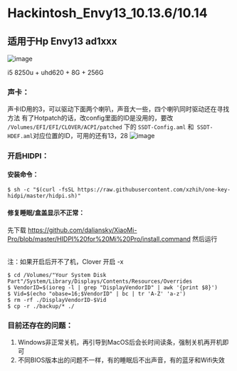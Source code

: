 # Hackintosh_Envy13_10.13.6/10.14

## 适用于Hp Envy13 ad1xxx 
![image](https://github.com/ArisHub/Hackintosh_Envy13_10.13.6/blob/master/Pictures/QQ20180919-233241%402x.png)

i5 8250u + uhd620 + 8G + 256G


### 声卡：
声卡ID用的3，可以驱动下面两个喇叭，声音大一些，四个喇叭同时驱动还在寻找方法
有了Hotpatch的话，改config里面的ID是没用的，要改 ```/Volumes/EFI/EFI/CLOVER/ACPI/patched``` 下的 ```SSDT-Config.aml``` 和```
SSDT-HDEF.aml```对应位置的ID，可用的还有13，28
![image](https://github.com/ArisHub/Hackintosh_Envy13_10.13.6/blob/master/Pictures/QQ20180919-235329@2x.png)

### 开启HIDPI：
#### 安装命令：
```
$ sh -c "$(curl -fsSL https://raw.githubusercontent.com/xzhih/one-key-hidpi/master/hidpi.sh)"
```
#### 修复睡眠/盒盖显示不正常：<br>

  先下载
  https://github.com/daliansky/XiaoMi-Pro/blob/master/HIDPI%20for%20Mi%20Pro/install.command
  然后运行
  
  <br>注：如果开启后开不了机，Clover 开启 -x
```
$ cd /Volumes/"Your System Disk Part"/System/Library/Displays/Contents/Resources/Overrides
$ VendorID=$(ioreg -l | grep "DisplayVendorID" | awk '{print $8}')
$ Vid=$(echo "obase=16;$VendorID" | bc | tr 'A-Z' 'a-z')
$ rm -rf ./DisplayVendorID-$Vid
$ cp -r ./backup/* ./
```

### 目前还存在的问题：
1. Windows非正常关机，再引导到MacOS后会长时间读条，强制关机再开机即可
2. 不同BIOS版本出的问题不一样，有的睡眠后不出声音，有的蓝牙和Wifi失效

